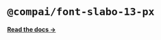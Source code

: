 # `@compai/font-slabo-13-px`

[**Read the docs &rarr;**](https://components.ai/docs/typefaces/slabo-13-px)
